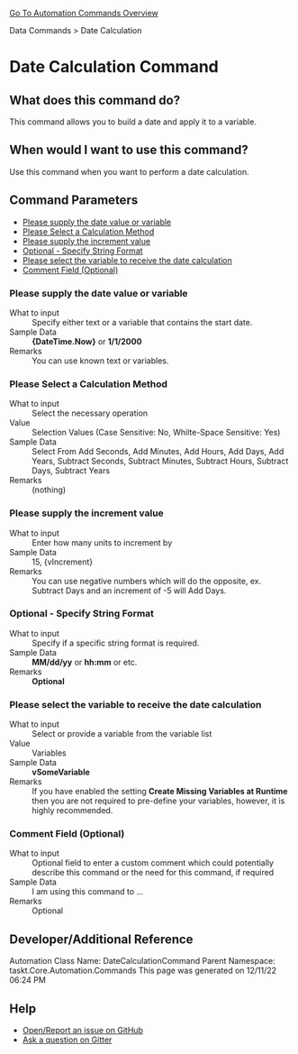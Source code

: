 <!--TITLE: Date Calculation Command -->
<!-- SUBTITLE: a command in the Data Commands group. -->
[Go To Automation Commands Overview](/automation-commands.md)


Data Commands &gt; Date Calculation


# Date Calculation Command


## What does this command do?
This command allows you to build a date and apply it to a variable.


## When would I want to use this command?
Use this command when you want to perform a date calculation.


## Command Parameters
- [Please supply the date value or variable](#param_0)
- [Please Select a Calculation Method](#param_1)
- [Please supply the increment value](#param_2)
- [Optional - Specify String Format](#param_3)
- [Please select the variable to receive the date calculation](#param_4)
- [Comment Field (Optional)](#param_5)


<a id="param_0"></a>
### Please supply the date value or variable


<dl>
<dt>What to input</dt><dd>Specify either text or a variable that contains the start date.</dd>
<dt>Sample Data</dt><dd><strong>{DateTime.Now}</strong> or <strong>1/1/2000</strong></dd>
<dt>Remarks</dt><dd>You can use known text or variables.</dd>
</dl>




<a id="param_1"></a>
### Please Select a Calculation Method


<dl>
<dt>What to input</dt><dd>Select the necessary operation</dd>
<dt>Value</dt><dd>Selection Values (Case Sensitive: No, Whilte-Space Sensitive: Yes)</dd>
<dt>Sample Data</dt><dd>Select From Add Seconds, Add Minutes, Add Hours, Add Days, Add Years, Subtract Seconds, Subtract Minutes, Subtract Hours, Subtract Days, Subtract Years</dd>
<dt>Remarks</dt><dd>(nothing)</dd>
</dl>




<a id="param_2"></a>
### Please supply the increment value


<dl>
<dt>What to input</dt><dd>Enter how many units to increment by</dd>
<dt>Sample Data</dt><dd>15, {vIncrement}</dd>
<dt>Remarks</dt><dd>You can use negative numbers which will do the opposite, ex. Subtract Days and an increment of -5 will Add Days.</dd>
</dl>




<a id="param_3"></a>
### Optional - Specify String Format


<dl>
<dt>What to input</dt><dd>Specify if a specific string format is required.</dd>
<dt>Sample Data</dt><dd><strong>MM/dd/yy</strong> or <strong>hh:mm</strong> or etc.</dd>
<dt>Remarks</dt><dd><strong>Optional</strong><br></dd>
</dl>




<a id="param_4"></a>
### Please select the variable to receive the date calculation


<dl>
<dt>What to input</dt><dd>Select or provide a variable from the variable list</dd>
<dt>Value</dt><dd>Variables</dd>
<dt>Sample Data</dt><dd><strong>vSomeVariable</strong></dd>
<dt>Remarks</dt><dd>If you have enabled the setting <strong>Create Missing Variables at Runtime</strong> then you are not required to pre-define your variables, however, it is highly recommended.</dd>
</dl>




<a id="param_5"></a>
### Comment Field (Optional)


<dl>
<dt>What to input</dt><dd>Optional field to enter a custom comment which could potentially describe this command or the need for this command, if required</dd>
<dt>Sample Data</dt><dd>I am using this command to ...</dd>
<dt>Remarks</dt><dd>Optional</dd>
</dl>




## Developer/Additional Reference
Automation Class Name: DateCalculationCommand
Parent Namespace: taskt.Core.Automation.Commands
This page was generated on 12/11/22 06:24 PM


## Help
- [Open/Report an issue on GitHub](https://github.com/saucepleez/taskt/issues/new)
- [Ask a question on Gitter](https://gitter.im/taskt-rpa/Lobby)

